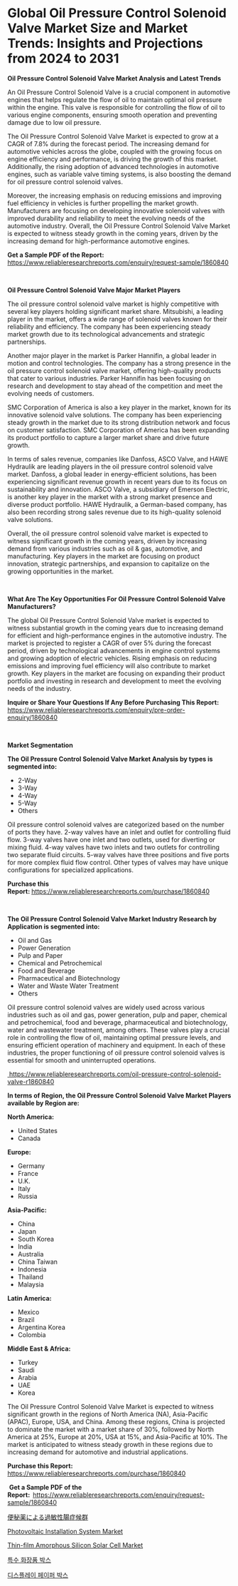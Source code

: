 <p><h1>Global Oil Pressure Control Solenoid Valve Market Size and Market Trends: Insights and Projections from 2024 to 2031</h1></p><p><strong>Oil Pressure Control Solenoid Valve Market Analysis and Latest Trends</strong></p>
<p><p>An Oil Pressure Control Solenoid Valve is a crucial component in automotive engines that helps regulate the flow of oil to maintain optimal oil pressure within the engine. This valve is responsible for controlling the flow of oil to various engine components, ensuring smooth operation and preventing damage due to low oil pressure.</p><p>The Oil Pressure Control Solenoid Valve Market is expected to grow at a CAGR of 7.8% during the forecast period. The increasing demand for automotive vehicles across the globe, coupled with the growing focus on engine efficiency and performance, is driving the growth of this market. Additionally, the rising adoption of advanced technologies in automotive engines, such as variable valve timing systems, is also boosting the demand for oil pressure control solenoid valves.</p><p>Moreover, the increasing emphasis on reducing emissions and improving fuel efficiency in vehicles is further propelling the market growth. Manufacturers are focusing on developing innovative solenoid valves with improved durability and reliability to meet the evolving needs of the automotive industry. Overall, the Oil Pressure Control Solenoid Valve Market is expected to witness steady growth in the coming years, driven by the increasing demand for high-performance automotive engines.</p></p>
<p><strong>Get a Sample PDF of the Report:&nbsp;</strong> <a href="https://www.reliableresearchreports.com/enquiry/request-sample/1860840">https://www.reliableresearchreports.com/enquiry/request-sample/1860840</a></p>
<p>&nbsp;</p>
<p><strong>Oil Pressure Control Solenoid Valve Major Market Players</strong></p>
<p><p>The oil pressure control solenoid valve market is highly competitive with several key players holding significant market share. Mitsubishi, a leading player in the market, offers a wide range of solenoid valves known for their reliability and efficiency. The company has been experiencing steady market growth due to its technological advancements and strategic partnerships.</p><p>Another major player in the market is Parker Hannifin, a global leader in motion and control technologies. The company has a strong presence in the oil pressure control solenoid valve market, offering high-quality products that cater to various industries. Parker Hannifin has been focusing on research and development to stay ahead of the competition and meet the evolving needs of customers.</p><p>SMC Corporation of America is also a key player in the market, known for its innovative solenoid valve solutions. The company has been experiencing steady growth in the market due to its strong distribution network and focus on customer satisfaction. SMC Corporation of America has been expanding its product portfolio to capture a larger market share and drive future growth.</p><p>In terms of sales revenue, companies like Danfoss, ASCO Valve, and HAWE Hydraulik are leading players in the oil pressure control solenoid valve market. Danfoss, a global leader in energy-efficient solutions, has been experiencing significant revenue growth in recent years due to its focus on sustainability and innovation. ASCO Valve, a subsidiary of Emerson Electric, is another key player in the market with a strong market presence and diverse product portfolio. HAWE Hydraulik, a German-based company, has also been recording strong sales revenue due to its high-quality solenoid valve solutions.</p><p>Overall, the oil pressure control solenoid valve market is expected to witness significant growth in the coming years, driven by increasing demand from various industries such as oil & gas, automotive, and manufacturing. Key players in the market are focusing on product innovation, strategic partnerships, and expansion to capitalize on the growing opportunities in the market.</p></p>
<p>&nbsp;</p>
<p><strong>What Are The Key Opportunities For Oil Pressure Control Solenoid Valve Manufacturers?</strong></p>
<p><p>The global Oil Pressure Control Solenoid Valve market is expected to witness substantial growth in the coming years due to increasing demand for efficient and high-performance engines in the automotive industry. The market is projected to register a CAGR of over 5% during the forecast period, driven by technological advancements in engine control systems and growing adoption of electric vehicles. Rising emphasis on reducing emissions and improving fuel efficiency will also contribute to market growth. Key players in the market are focusing on expanding their product portfolio and investing in research and development to meet the evolving needs of the industry.</p></p>
<p><strong>Inquire or Share Your Questions If Any Before Purchasing This Report:</strong> <a href="https://www.reliableresearchreports.com/enquiry/pre-order-enquiry/1860840">https://www.reliableresearchreports.com/enquiry/pre-order-enquiry/1860840</a></p>
<p>&nbsp;</p>
<p><strong>Market Segmentation</strong></p>
<p><strong>The Oil Pressure Control Solenoid Valve Market Analysis by types is segmented into:</strong></p>
<p><ul><li>2-Way</li><li>3-Way</li><li>4-Way</li><li>5-Way</li><li>Others</li></ul></p>
<p><p>Oil pressure control solenoid valves are categorized based on the number of ports they have. 2-way valves have an inlet and outlet for controlling fluid flow. 3-way valves have one inlet and two outlets, used for diverting or mixing fluid. 4-way valves have two inlets and two outlets for controlling two separate fluid circuits. 5-way valves have three positions and five ports for more complex fluid flow control. Other types of valves may have unique configurations for specialized applications.</p></p>
<p><strong>Purchase this Report:&nbsp;</strong><a href="https://www.reliableresearchreports.com/purchase/1860840">https://www.reliableresearchreports.com/purchase/1860840</a></p>
<p>&nbsp;</p>
<p><strong>The Oil Pressure Control Solenoid Valve Market Industry Research by Application is segmented into:</strong></p>
<p><ul><li>Oil and Gas</li><li>Power Generation</li><li>Pulp and Paper</li><li>Chemical and Petrochemical</li><li>Food and Beverage</li><li>Pharmaceutical and Biotechnology</li><li>Water and Waste Water Treatment</li><li>Others</li></ul></p>
<p><p>Oil pressure control solenoid valves are widely used across various industries such as oil and gas, power generation, pulp and paper, chemical and petrochemical, food and beverage, pharmaceutical and biotechnology, water and wastewater treatment, among others. These valves play a crucial role in controlling the flow of oil, maintaining optimal pressure levels, and ensuring efficient operation of machinery and equipment. In each of these industries, the proper functioning of oil pressure control solenoid valves is essential for smooth and uninterrupted operations.</p></p>
<p><a href="https://www.reliableresearchreports.com/oil-pressure-control-solenoid-valve-r1860840">&nbsp;https://www.reliableresearchreports.com/oil-pressure-control-solenoid-valve-r1860840</a></p>
<p><strong>In terms of Region, the Oil Pressure Control Solenoid Valve Market Players available by Region are:</strong></p>
<p>
    <p> <strong> North America: </strong>
        <ul>
            <li>United States</li>
            <li>Canada</li>
        </ul>
        </p> 
    <p> <strong> Europe: </strong>
        <ul>
            <li>Germany</li>
            <li>France</li>
            <li>U.K.</li>
            <li>Italy</li>
            <li>Russia</li>
        </ul>
        </p> 
    <p> <strong> Asia-Pacific: </strong>
        <ul>
            <li>China</li>
            <li>Japan</li>
            <li>South Korea</li>
            <li>India</li>
            <li>Australia</li>
            <li>China Taiwan</li>
            <li>Indonesia</li>
            <li>Thailand</li>
            <li>Malaysia</li>
        </ul>
        </p> 
    <p> <strong> Latin America: </strong>
        <ul>
            <li>Mexico</li>
            <li>Brazil</li>
            <li>Argentina Korea</li>
            <li>Colombia</li>
        </ul>
        </p> 
    <p> <strong> Middle East & Africa: </strong>
        <ul>
            <li>Turkey</li>
            <li>Saudi</li>
            <li>Arabia</li>
            <li>UAE</li>
            <li>Korea</li>
        </ul>
    </p>
    </p>
<p><p>The Oil Pressure Control Solenoid Valve Market is expected to witness significant growth in the regions of North America (NA), Asia-Pacific (APAC), Europe, USA, and China. Among these regions, China is projected to dominate the market with a market share of 30%, followed by North America at 25%, Europe at 20%, USA at 15%, and Asia-Pacific at 10%. The market is anticipated to witness steady growth in these regions due to increasing demand for automotive and industrial applications.</p></p>
<p><strong>Purchase this Report: </strong><a href="https://www.reliableresearchreports.com/purchase/1860840">https://www.reliableresearchreports.com/purchase/1860840</a></p>
<p>&nbsp;<strong>Get a Sample PDF of the Report:&nbsp;&nbsp;</strong><a href="https://www.reliableresearchreports.com/enquiry/request-sample/1860840">https://www.reliableresearchreports.com/enquiry/request-sample/1860840</a></p>
<p><strong></strong></p>
<p><p><a href="https://github.com/LizaHeller2023/Market-Research-Report-List-1/blob/main/5209280152324.md">便秘薬による過敏性腸症候群</a></p><p><a href="https://github.com/mateobossinovero/Market-Research-Report-List-1/blob/main/photovoltaic-installation-system-market.md">Photovoltaic Installation System Market</a></p><p><a href="https://github.com/anggakarna133/Market-Research-Report-List-1/blob/main/thin-film-amorphous-silicon-solar-cell-market.md">Thin-film Amorphous Silicon Solar Cell Market</a></p><p><a href="https://github.com/njolsky1/Market-Research-Report-List-1/blob/main/1180927162289.md">특수 화장품 박스</a></p><p><a href="https://github.com/tasfiyaj85/Market-Research-Report-List-1/blob/main/6800917162290.md">디스플레이 페이퍼 박스</a></p></p>